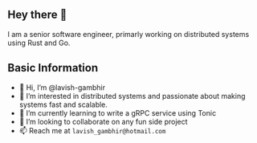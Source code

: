 Hey there :wave:
---
I am a senior software engineer, primarly working on distributed systems using Rust and Go.

Basic Information
---
- 👋 Hi, I’m @lavish-gambhir
- 👀 I’m interested in distributed systems and passionate about making systems fast and scalable.
- 🌱 I’m currently learning to write a gRPC service using Tonic
- 💞️ I’m looking to collaborate on any fun side project
- 📫 Reach me at `lavish_gambhir@hotmail.com`

<!---
lavish-gambhir/lavish-gambhir is a ✨ special ✨ repository because its `README.md` (this file) appears on your GitHub profile.
You can click the Preview link to take a look at your changes.
--->
